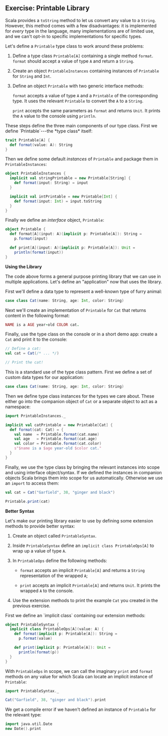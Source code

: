 ## Exercise: Printable Library

Scala provides a `toString` method
to let us convert any value to a `String`.
However, this method comes with a few disadvantages:
it is implemented for *every* type in the language,
many implementations are of limited use,
and we can't opt-in to specific implementations for specific types.

Let's define a `Printable` type class to work around these problems:

 1. Define a type class `Printable[A]` containing a single method `format`.
    `format` should accept a value of type `A` and return a `String`.

 2. Create an object `PrintableInstances`
    containing instances of `Printable` for `String` and `Int`.

 3. Define an object `Printable` with two generic interface methods:

    `format` accepts a value of type `A`
    and a `Printable` of the corresponding type.
    It uses the relevant `Printable` to convert the `A` to a `String`.

    `print` accepts the same parameters as `format` and returns `Unit`.
    It prints the `A` value to the console using `println`.

<div class="solution">
These steps define the three main components of our type class.
First we define `Printable`---the *type class* itself:

```scala mdoc:silent
trait Printable[A] {
  def format(value: A): String
}
```

Then we define some default *instances* of `Printable`
and package them in `PrintableInstances`:

```scala mdoc:silent
object PrintableInstances {
  implicit val stringPrintable = new Printable[String] {
    def format(input: String) = input
  }

  implicit val intPrintable = new Printable[Int] {
    def format(input: Int) = input.toString
  }
}
```

Finally we define an *interface* object, `Printable`:

```scala mdoc:silent
object Printable {
  def format[A](input: A)(implicit p: Printable[A]): String =
    p.format(input)

  def print[A](input: A)(implicit p: Printable[A]): Unit =
    println(format(input))
}
```
</div>

**Using the Library**

The code above forms a general purpose printing library
that we can use in multiple applications.
Let's define an "application" now that uses the library.

First we'll define a data type to represent a well-known type of furry animal:

```scala
case class Cat(name: String, age: Int, color: String)
```

Next we'll create an implementation of `Printable` for `Cat`
that returns content in the following format:

```ruby
NAME is a AGE year-old COLOR cat.
```

Finally, use the type class on the console or in a short demo app:
create a `Cat` and print it to the console:

```scala
// Define a cat:
val cat = Cat(/* ... */)

// Print the cat!
```

<div class="solution">
This is a standard use of the type class pattern.
First we define a set of custom data types for our application:

```scala mdoc:silent
case class Cat(name: String, age: Int, color: String)
```

Then we define type class instances for the types we care about.
These either go into the companion object of `Cat`
or a separate object to act as a namespace:

```scala mdoc:silent
import PrintableInstances._

implicit val catPrintable = new Printable[Cat] {
  def format(cat: Cat) = {
    val name  = Printable.format(cat.name)
    val age   = Printable.format(cat.age)
    val color = Printable.format(cat.color)
    s"$name is a $age year-old $color cat."
  }
}
```

Finally, we use the type class by
bringing the relevant instances into scope
and using interface object/syntax.
If we defined the instances in companion objects
Scala brings them into scope for us automatically.
Otherwise we use an `import` to access them:

```scala mdoc
val cat = Cat("Garfield", 38, "ginger and black")

Printable.print(cat)
```
</div>

**Better Syntax**

Let's make our printing library easier to use
by defining some extension methods to provide better syntax:

 1. Create an object called `PrintableSyntax`.

 2. Inside `PrintableSyntax` define an `implicit class PrintableOps[A]`
    to wrap up a value of type `A`.

 3. In `PrintableOps` define the following methods:

     - `format` accepts an implicit `Printable[A]`
       and returns a `String` representation of the wrapped `A`;

     - `print` accepts an implicit `Printable[A]` and returns `Unit`.
       It prints the wrapped `A` to the console.

 4. Use the extension methods to print the example `Cat`
    you created in the previous exercise.

<div class="solution">
First we define an `implicit class` containing our extension methods:

```scala mdoc:silent
object PrintableSyntax {
  implicit class PrintableOps[A](value: A) {
    def format(implicit p: Printable[A]): String =
      p.format(value)

    def print(implicit p: Printable[A]): Unit =
      println(format(p))
  }
}
```

With `PrintableOps` in scope,
we can call the imaginary `print` and `format` methods
on any value for which Scala can locate an implicit instance of `Printable`:

```scala mdoc:silent
import PrintableSyntax._
```

```scala mdoc
Cat("Garfield", 38, "ginger and black").print
```

We get a compile error if we haven't defined an instance of `Printable`
for the relevant type:

```scala mdoc:fail
import java.util.Date
new Date().print
```
</div>

